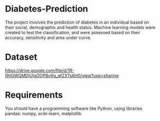 # Diabetes-Prediction
The project involves the prediction of diabetes in an individual based on their social, demographic and health status. Machine learning models were created to test the classification, and were assessed based on their accuracy, sensitivity and area under curve.

# Dataset
https://drive.google.com/file/d/1R-I9jiGWQMDjUIgOOP8v6g_qfZXTs6H0/view?usp=sharing

# Requirements
You should have a programming software like Python, using libraries pandas: numpy, sciki-learn, matplotlib

